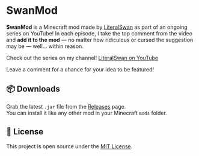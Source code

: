 # SwanMod

**SwanMod** is a Minecraft mod made by [LiteralSwan](https://www.youtube.com/@LiteralSwan) as part of an ongoing series on YouTube! In each episode, I take the top comment from the video and **add it to the mod** — no matter how ridiculous or cursed the suggestion may be — well... within reason.

Check out the series on my channel! [LiteralSwan on YouTube](https://www.youtube.com/@LiteralSwan)

Leave a comment for a chance for your idea to be featured!

## 📦 Downloads

Grab the latest `.jar` file from the [Releases](https://github.com/gamerealmsdev/SwanMod/releases) page.  
You can install it like any other mod in your Minecraft `mods` folder.

## 📜 License

This project is open source under the [MIT License](LICENSE.txt).
